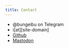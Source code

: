```yaml
---
title: Contact
---
```


- @bungeibu on Telegram
- i[at][site-domain]
- [Github](https://github.com/Brethland)
- [Mastodon](https://mathstodon.xyz/@Brethland)